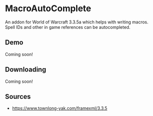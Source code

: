 # MacroAutoComplete

An addon for World of Warcraft 3.3.5a which helps with writing macros. Spell IDs and other in game references can be autocompleted.

## Demo

Coming soon!

## Downloading

Coming soon!

## Sources
- https://www.townlong-yak.com/framexml/3.3.5